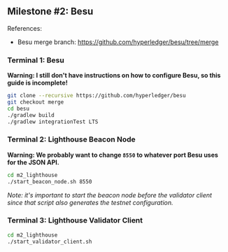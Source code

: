 ## Milestone #2: Besu

References:
- Besu merge branch: https://github.com/hyperledger/besu/tree/merge

### Terminal 1: Besu

**Warning: I still don't have instructions on how to configure Besu, so this guide
is incomplete!**

```bash
git clone --recursive https://github.com/hyperledger/besu
git checkout merge
cd besu
./gradlew build
./gradlew integrationTest LTS
```

### Terminal 2: Lighthouse Beacon Node

**Warning: We probably want to change `8550` to whatever port Besu uses for the
JSON API.**

```bash
cd m2_lighthouse
./start_beacon_node.sh 8550
```

*Note: it's important to start the beacon node before the validator client
since that script also generates the testnet configuration.*

### Terminal 3: Lighthouse Validator Client

```bash
cd m2_lighthouse
./start_validator_client.sh
```
